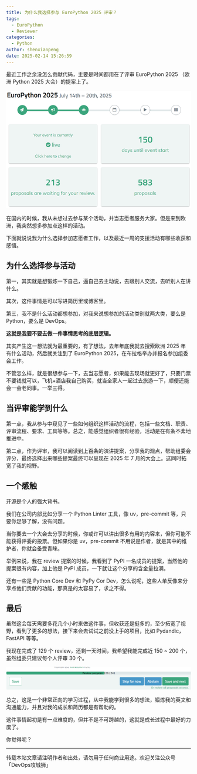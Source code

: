 ```yaml
---
title: 为什么我选择参与 EuroPython 2025 评审？
tags:
  - EuroPython
  - Reviewer
categories:
  - Python
author: shenxianpeng
date: 2025-02-14 15:26:59
---
```


最近工作之余没怎么贡献代码，主要是时间都用在了评审 EuroPython 2025 （欧洲 Python 2025 大会）的提案上了。

![EuroPython 2025](euro-python-review/1.png)

在国内的时候，我从未想过去参与某个活动，并当志愿者服务大家。但是来到欧洲，我突然想多参加点这样的活动。

下面就说说我为什么选择参加志愿者工作，以及最近一周的支援活动有哪些收获和感悟。

<!-- more -->

## 为什么选择参与活动

第一，其实就是想锻炼一下自己，逼自己去主动说，去跟别人交流，去听别人在讲什么。

其次，这件事情是可以写进简历里或博客里。

第三，我不是什么活动都想参加，对我来说想参加的活动类别就两大类，要么是 Python，要么是 DevOps。

**这就是我要不要去做一件事情思考的底层逻辑。**

其实产生这一想法就为最重要的，有了想法，去年年底我就去搜索欧洲 2025 年有什么活动，然后就关注到了 EuroPython 2025，在布拉格举办并报名参加组委会工作。

不管怎么样，就是很想参与一下，去当志愿者，如果能去现场就更好了，只要门票不要钱就可以，飞机+酒店我自己购买，就当全家人一起过去旅游一下，顺便还能会一会老同事。一举三得。

## 当评审能学到什么

第一点，我从参与中窥见了一些如何组织这样活动的流程，包括一些文档、职责、评审流程、要求、工具等等。总之，能感觉组织者很有经验，活动是在有条不紊地推进中。

第二点，作为评审，我可以阅读到上百条的演讲提案，分享我的观点，帮助组委会评分，最终选择出来哪些提案最终可以呈现在 2025 年 7 月的大会上。这同时拓宽了我的视野。

## 一个感触

开源是个人的强大背书。

我们在公司内部比如分享一个 Python Linter 工具，像 uv，pre-commit 等，只要你足够了解，没有问题。

当你要去一个大会去分享的时候，你或许可以讲出很多有用的内容来，但你可能不能获得评委的投票。但如果你是 uv，pre-commit 不用说是作者，就是其中的维护者，你就会备受青睐。

举例来说，我在 review 提案的时候，我看到了 PyPI 一名成员的提案，当然他的提案很有内容，加上他是 PyPI 成员，一下就让这个分享的含金量拉满。

还有一些是 Python Core Dev 和 PyPy Cor Dev，怎么说呢，这些人单反像来分享点他们贡献的功能，那真是的太容易了，求之不得。

## 最后

虽然这会每天需要多花几个小时来做这件事，但收获还是挺多的，至少拓宽了视野，看到了更多的想法，接下来会去试试之前没上手的项目，比如 Pydandic，FastAPI 等等。

我现在完成了 129 个 review，还剩一天时间，我希望我能完成近 150 ~ 200 个，虽然组委只建议每个人评审 30 个。

![Current progress](euro-python-review/2.png)

总之，这是一个非常正向的学习过程，从中我能学到很多的想法，锻炼我的英文和沟通能力，并且对我的成长和简历都是有帮助的。

这件事情起初是有一点难度的，但并不是不可跨越的，这就是成长过程中最好的力度了。

你觉得呢？

---

转载本站文章请注明作者和出处，请勿用于任何商业用途。欢迎关注公众号「DevOps攻城狮」
